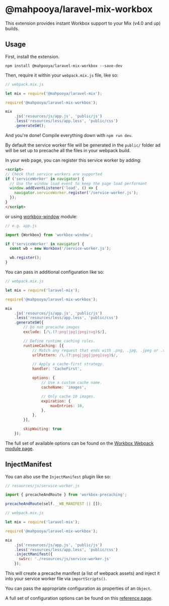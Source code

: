 # @mahpooya/laravel-mix-workbox

This extension provides instant Workbox support to your Mix (v4.0 and up) builds.

## Usage

First, install the extension.

```
npm install @mahpooya/laravel-mix-workbox --save-dev
```

Then, require it within your `webpack.mix.js` file, like so:

```js
// webpack.mix.js

let mix = require('@mahpooya/laravel-mix');

require('@mahpooya/laravel-mix-workbox');

mix
    .js('resources/js/app.js', 'public/js')
    .less('resources/less/app.less', 'public/css')
    .generateSW();
```

And you're done! Compile everything down with `npm run dev`.

By default the service worker file will be generated in the `public/` folder ad will be set up to precache all the files in your webpack build.

In your web page, you can register this service worker by adding:

```html
<script>
// Check that service workers are supported
if ('serviceWorker' in navigator) {
  // Use the window load event to keep the page load performant
  window.addEventListener('load', () => {
    navigator.serviceWorker.register('/service-worker.js');
  });
}
</script>
```

or using [workbox-window](https://developers.google.com/web/tools/workbox/modules/workbox-window) module:

```js
// e.g. app.js

import {Workbox} from 'workbox-window';

if ('serviceWorker' in navigator) {
  const wb = new Workbox('/service-worker.js');

  wb.register();
}
```

You can pass in additional configuration like so:

```js
// webpack.mix.js

let mix = require('laravel-mix');

require('@mahpooya/laravel-mix-workbox');

mix
    .js('resources/js/app.js', 'public/js')
    .less('resources/less/app.less', 'public/css')
    .generateSW({
        // Do not precache images
        exclude: [/\.(?:png|jpg|jpeg|svg)$/],

        // Define runtime caching rules.
        runtimeCaching: [{
            // Match any request that ends with .png, .jpg, .jpeg or .svg.
            urlPattern: /\.(?:png|jpg|jpeg|svg)$/,

            // Apply a cache-first strategy.
            handler: 'CacheFirst',

            options: {
                // Use a custom cache name.
                cacheName: 'images',

                // Only cache 10 images.
                expiration: {
                    maxEntries: 10,
                },
            },
        }],

        skipWaiting: true
    });
```

The full set of available options can be found on the [Workbox Webpack module page](https://developers.google.com/web/tools/workbox/modules/workbox-webpack-plugin).

## InjectManifest

You can also use the `InjectManifest` plugin like so:

```js
// resources/js/service-worker.js

import { precacheAndRoute } from 'workbox-precaching';

precacheAndRoute(self.__WB_MANIFEST || []);
```


```js
// webpack.mix.js

let mix = require('laravel-mix');

require('@mahpooya/laravel-mix-workbox');

mix
    .js('resources/js/app.js', 'public/js')
    .less('resources/less/app.less', 'public/css')
    .injectManifest({
      swSrc: './resources/js/service-worker.js'
    });
```

This will create a precache manifest (a list of webpack assets) and inject it into your service worker file via `importScripts()`.

You can pass the appropriate configuration as properties of an `Object`.

A full set of configuration options can be found on this [reference page](https://developers.google.com/web/tools/workbox/reference-docs/latest/module-workbox-webpack-plugin.InjectManifest#InjectManifest).
